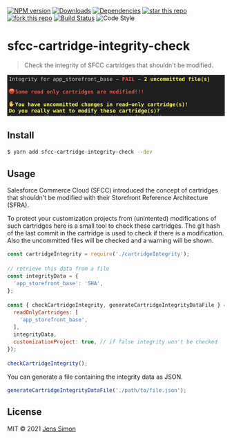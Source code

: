 [![NPM version][npm-image]][npm-url] [![Downloads][npm-downloads-image]][npm-url] [![Dependencies][deps-image]][deps-url] [![star this repo][gh-stars-image]][gh-url] [![fork this repo][gh-forks-image]][gh-url] [![Build Status][travis-image]][travis-url] ![Code Style][codestyle-image]

# sfcc-cartridge-integrity-check

> Check the integrity of SFCC cartridges that shouldn't be modified.

![Screenshot](https://github.com/jenssimon/sfcc-cartridge-integrity-check/raw/master/screenshot.png)

## Install

```sh
$ yarn add sfcc-cartridge-integrity-check --dev
```

## Usage

Salesforce Commerce Cloud (SFCC) introduced the concept of cartridges that shouldn't be modified with their Storefront Reference Architecture (SFRA).

To protect your customization projects from (unintented) modifications of such cartridges here is a small tool to check these cartridges.
The git hash of the last commit in the cartridge is used to check if there is a modification. Also the uncommitted files will be checked and a warning will be shown.

```javascript
const cartridgeIntegrity = require('./cartridgeIntegrity');

// retrieve this data from a file
const integrityData = {
  'app_storefront_base': 'SHA',
};

const { checkCartridgeIntegrity, generateCartridgeIntegrityDataFile } = cartridgeIntegrity({
  readOnlyCartridges: [
    'app_storefront_base',
  ],
  integrityData,
  customizationProject: true, // if false integrity won't be checked
});

checkCartridgeIntegrity();
```

You can generate a file containing the integrity data as JSON.

```javascript
generateCartridgeIntegrityDataFile('./path/to/file.json');
```

## License

MIT © 2021 [Jens Simon](https://github.com/jenssimon)

[npm-url]: https://www.npmjs.com/package/sfcc-cartridge-integrity-check
[npm-image]: https://badgen.net/npm/v/sfcc-cartridge-integrity-check
[npm-downloads-image]: https://badgen.net/npm/dw/sfcc-cartridge-integrity-check

[deps-url]: https://david-dm.org/jenssimon/sfcc-cartridge-integrity-check
[deps-image]: https://badgen.net/david/dep/jenssimon/sfcc-cartridge-integrity-check

[gh-url]: https://github.com/jenssimon/sfcc-cartridge-integrity-check
[gh-stars-image]: https://badgen.net/github/stars/jenssimon/sfcc-cartridge-integrity-check
[gh-forks-image]: https://badgen.net/github/forks/jenssimon/sfcc-cartridge-integrity-check

[travis-url]: https://travis-ci.com/jenssimon/sfcc-cartridge-integrity-check
[travis-image]: https://travis-ci.com/jenssimon/sfcc-cartridge-integrity-check.svg?branch=master

[codestyle-image]: https://badgen.net/badge/code%20style/airbnb/f2a
